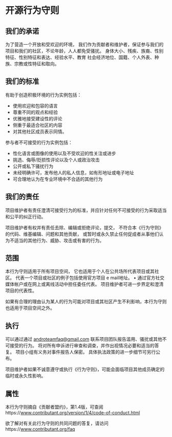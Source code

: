 # 开源行为守则

## 我们的承诺

为了营造一个开放和受欢迎的环境， 我们作为贡献者和维护者，保证参与我们的项目和我们的社区，不论年龄，人人都免受骚扰。 身体大小、残疾、族裔、性别特征、性别特征和表达、经验水平、教育 社会经济地位、国籍、个人外表、种族、宗教或性特征和取向。

## 我们的标准

有助于创造积极环境的行为实例包括：

- 使用欢迎和包容的语言
- 尊重不同的观点和经验
- 优雅地接受建设性的评论
- 侧重于最适合社区的内容
- 对其他社区成员表示同情。

参与者不可接受的行为实例包括：

- 性化语言或图像的使用以及不受欢迎的性关注或进步
- 挑选、侮辱/贬损性评论以及个人或政治攻击
- 公开或私下骚扰行为
- 未经明确许可，发布他人的私人信息，如有形地址或电子地址
- 可合理地认为在专业环境中不合适的其他行为

## 我们的责任

项目维护者有责任澄清可接受行为的标准，并应针对任何不可接受的行为采取适当和公平的纠正行动。

项目维护者有权并有责任去除、编辑或拒绝评论，提交， 不符合本《行为守则》的代码、维基编辑、问题和其他贡献， 或暂时或永久禁止任何促成者从事他们认为不适当的其他行为、威胁、攻击或有害的行为。

## 范围

本行为守则适用于所有项目空间， 它也适用于个人在公共场所代表项目或其社区。 代表一个项目或社区的例子包括使用官方项目 e mail地址。 • 通过官方社交媒体帐户或在网上或离线活动中担任委任代表。 项目维护者可进一步界定和澄清项目的代表性。

如果有合理的理由认为某人的行为可能对项目或其社区产生不利影响，本行为守则也适用于项目空间之外。

## 执行

可以通过通过 androteamfaq@gmail.com 联系项目团队报告滥用、骚扰或其他不可接受的行为。 将对所有申诉进行审查和调查，并作出视情况必要和适当的答复。 项目小组有义务对事件报告人保密。 具体执法政策的进一步细节可另行公布。

项目维护者如果不诚意遵守或执行《行为守则》，可能会面临项目其他成员确定的临时或永久性影响。

## 属性

本行为守则摘自《贡献者盟约》，第1.4版，可查阅https://www.contributant.org/version/1/4/code-of-conduct.html

欲了解对有关此行为守则的共同问题的答复，请访问https://www.contributant.org/faq